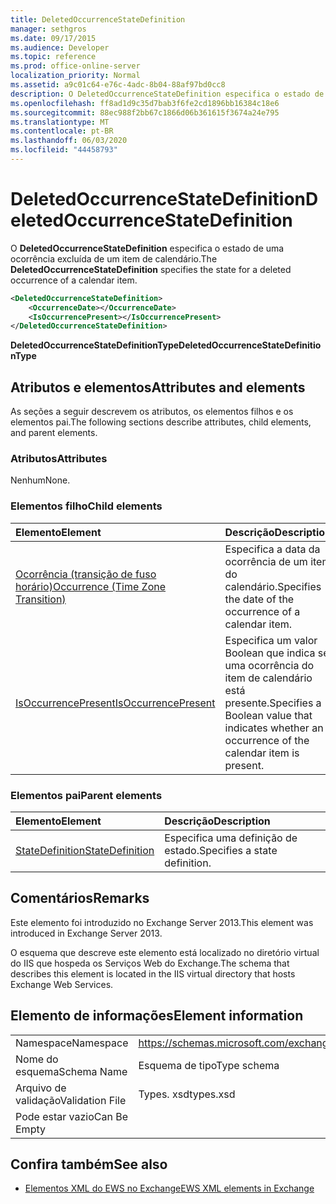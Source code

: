 ```yaml
---
title: DeletedOccurrenceStateDefinition
manager: sethgros
ms.date: 09/17/2015
ms.audience: Developer
ms.topic: reference
ms.prod: office-online-server
localization_priority: Normal
ms.assetid: a9c01c64-e76c-4adc-8b04-88af97bd0cc8
description: O DeletedOccurrenceStateDefinition especifica o estado de uma ocorrência excluída de um item de calendário.
ms.openlocfilehash: ff8ad1d9c35d7bab3f6fe2cd1896bb16384c18e6
ms.sourcegitcommit: 88ec988f2bb67c1866d06b361615f3674a24e795
ms.translationtype: MT
ms.contentlocale: pt-BR
ms.lasthandoff: 06/03/2020
ms.locfileid: "44458793"
---
```

# <a name="deletedoccurrencestatedefinition"></a><span data-ttu-id="2026b-103">DeletedOccurrenceStateDefinition</span><span class="sxs-lookup"><span data-stu-id="2026b-103">DeletedOccurrenceStateDefinition</span></span>

<span data-ttu-id="2026b-104">O **DeletedOccurrenceStateDefinition** especifica o estado de uma ocorrência excluída de um item de calendário.</span><span class="sxs-lookup"><span data-stu-id="2026b-104">The **DeletedOccurrenceStateDefinition** specifies the state for a deleted occurrence of a calendar item.</span></span> 
  
```XML
<DeletedOccurrenceStateDefinition>
    <OccurrenceDate></OccurrenceDate>
    <IsOccurrencePresent></IsOccurrencePresent>
</DeletedOccurrenceStateDefinition>
```

 <span data-ttu-id="2026b-105">**DeletedOccurrenceStateDefinitionType**</span><span class="sxs-lookup"><span data-stu-id="2026b-105">**DeletedOccurrenceStateDefinitionType**</span></span>
## <a name="attributes-and-elements"></a><span data-ttu-id="2026b-106">Atributos e elementos</span><span class="sxs-lookup"><span data-stu-id="2026b-106">Attributes and elements</span></span>

<span data-ttu-id="2026b-107">As seções a seguir descrevem os atributos, os elementos filhos e os elementos pai.</span><span class="sxs-lookup"><span data-stu-id="2026b-107">The following sections describe attributes, child elements, and parent elements.</span></span>
  
### <a name="attributes"></a><span data-ttu-id="2026b-108">Atributos</span><span class="sxs-lookup"><span data-stu-id="2026b-108">Attributes</span></span>

<span data-ttu-id="2026b-109">Nenhum</span><span class="sxs-lookup"><span data-stu-id="2026b-109">None.</span></span>
  
### <a name="child-elements"></a><span data-ttu-id="2026b-110">Elementos filho</span><span class="sxs-lookup"><span data-stu-id="2026b-110">Child elements</span></span>

|<span data-ttu-id="2026b-111">**Elemento**</span><span class="sxs-lookup"><span data-stu-id="2026b-111">**Element**</span></span>|<span data-ttu-id="2026b-112">**Descrição**</span><span class="sxs-lookup"><span data-stu-id="2026b-112">**Description**</span></span>|
|:-----|:-----|
|[<span data-ttu-id="2026b-113">Ocorrência (transição de fuso horário)</span><span class="sxs-lookup"><span data-stu-id="2026b-113">Occurrence (Time Zone Transition)</span></span>](occurrence-time-zone-transition.md) <br/> |<span data-ttu-id="2026b-114">Especifica a data da ocorrência de um item do calendário.</span><span class="sxs-lookup"><span data-stu-id="2026b-114">Specifies the date of the occurrence of a calendar item.</span></span>  <br/> |
|[<span data-ttu-id="2026b-115">IsOccurrencePresent</span><span class="sxs-lookup"><span data-stu-id="2026b-115">IsOccurrencePresent</span></span>](isoccurrencepresent.md) <br/> |<span data-ttu-id="2026b-116">Especifica um valor Boolean que indica se uma ocorrência do item de calendário está presente.</span><span class="sxs-lookup"><span data-stu-id="2026b-116">Specifies a Boolean value that indicates whether an occurrence of the calendar item is present.</span></span>  <br/> |
   
### <a name="parent-elements"></a><span data-ttu-id="2026b-117">Elementos pai</span><span class="sxs-lookup"><span data-stu-id="2026b-117">Parent elements</span></span>

|<span data-ttu-id="2026b-118">**Elemento**</span><span class="sxs-lookup"><span data-stu-id="2026b-118">**Element**</span></span>|<span data-ttu-id="2026b-119">**Descrição**</span><span class="sxs-lookup"><span data-stu-id="2026b-119">**Description**</span></span>|
|:-----|:-----|
|[<span data-ttu-id="2026b-120">StateDefinition</span><span class="sxs-lookup"><span data-stu-id="2026b-120">StateDefinition</span></span>](statedefinition.md) <br/> |<span data-ttu-id="2026b-121">Especifica uma definição de estado.</span><span class="sxs-lookup"><span data-stu-id="2026b-121">Specifies a state definition.</span></span>  <br/> |
   
## <a name="remarks"></a><span data-ttu-id="2026b-122">Comentários</span><span class="sxs-lookup"><span data-stu-id="2026b-122">Remarks</span></span>

<span data-ttu-id="2026b-123">Este elemento foi introduzido no Exchange Server 2013.</span><span class="sxs-lookup"><span data-stu-id="2026b-123">This element was introduced in Exchange Server 2013.</span></span>
  
<span data-ttu-id="2026b-124">O esquema que descreve este elemento está localizado no diretório virtual do IIS que hospeda os Serviços Web do Exchange.</span><span class="sxs-lookup"><span data-stu-id="2026b-124">The schema that describes this element is located in the IIS virtual directory that hosts Exchange Web Services.</span></span>
  
## <a name="element-information"></a><span data-ttu-id="2026b-125">Elemento de informações</span><span class="sxs-lookup"><span data-stu-id="2026b-125">Element information</span></span>

|||
|:-----|:-----|
|<span data-ttu-id="2026b-126">Namespace</span><span class="sxs-lookup"><span data-stu-id="2026b-126">Namespace</span></span>  <br/> |https://schemas.microsoft.com/exchange/services/2006/types  <br/> |
|<span data-ttu-id="2026b-127">Nome do esquema</span><span class="sxs-lookup"><span data-stu-id="2026b-127">Schema Name</span></span>  <br/> |<span data-ttu-id="2026b-128">Esquema de tipo</span><span class="sxs-lookup"><span data-stu-id="2026b-128">Type schema</span></span>  <br/> |
|<span data-ttu-id="2026b-129">Arquivo de validação</span><span class="sxs-lookup"><span data-stu-id="2026b-129">Validation File</span></span>  <br/> |<span data-ttu-id="2026b-130">Types. xsd</span><span class="sxs-lookup"><span data-stu-id="2026b-130">types.xsd</span></span>  <br/> |
|<span data-ttu-id="2026b-131">Pode estar vazio</span><span class="sxs-lookup"><span data-stu-id="2026b-131">Can Be Empty</span></span>  <br/> ||
   
## <a name="see-also"></a><span data-ttu-id="2026b-132">Confira também</span><span class="sxs-lookup"><span data-stu-id="2026b-132">See also</span></span>

- [<span data-ttu-id="2026b-133">Elementos XML do EWS no Exchange</span><span class="sxs-lookup"><span data-stu-id="2026b-133">EWS XML elements in Exchange</span></span>](ews-xml-elements-in-exchange.md)

